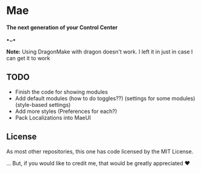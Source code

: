 # Mae

**The next generation of your Control Center**

•ᴗ•

**Note:** Using DragonMake with dragon doesn't work. I left it in just in case I can get it to work

## TODO

- Finish the code for showing modules
- Add default modules (how to do toggles??) (settings for some modules) (style-based settings)
- Add more styles (Preferences for each?)
- Pack Localizations into MaeUI

## License

As most other repositories, this one has code licensed by the MIT License.

... But, if you would like to credit me, that would be greatly appreciated ❤️

